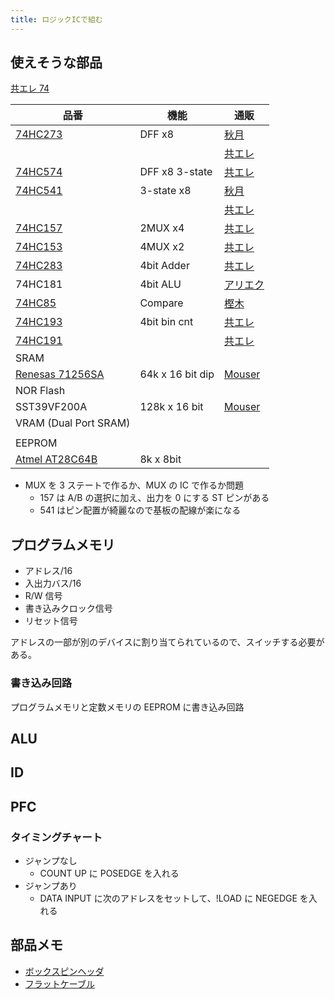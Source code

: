 ```yaml
---
title: ロジックICで組む
---
```


## 使えそうな部品

[共エレ 74](https://eleshop.jp/shop/pages/search_74.aspx)

| 品番                                                                                                                                        | 機能             | 通販                                                                                                                      |
| ------------------------------------------------------------------------------------------------------------------------------------------- | ---------------- | ------------------------------------------------------------------------------------------------------------------------- |
| [74HC273](https://toshiba.semicon-storage.com/info/TC74HC273AP_datasheet_ja_20140301.pdf?did=14587&prodName=TC74HC273AP)                    | DFF x8           | [秋月](https://akizukidenshi.com/catalog/g/gI-15412/)                                                                     |
|                                                                                                                                             |                  | [共エレ](https://eleshop.jp/shop/g/gT11541/)                                                                              |
| [74HC574](https://toshiba.semicon-storage.com/info/TC74HC574AF_datasheet_ja_20140301.pdf?did=16412&prodName=TC74HC574AF)                    | DFF x8 3-state   | [共エレ](https://eleshop.jp/shop/g/gT11573/)                                                                              |
| [74HC541](https://toshiba.semicon-storage.com/info/TC74HC541AP_datasheet_ja_20140301.pdf?did=16392&prodName=TC74HC541AP)                    | 3-state x8       | [秋月](https://akizukidenshi.com/catalog/g/gI-03632/)                                                                     |
|                                                                                                                                             |                  | [共エレ](https://eleshop.jp/shop/g/gT11569/)                                                                              |
| [74HC157](https://toshiba.semicon-storage.com/info/TC74HC157AP_datasheet_ja_20140301.pdf?did=10663&prodName=TC74HC157AP)                    | 2MUX x4          | [共エレ](https://eleshop.jp/shop/g/gT11505/)                                                                              |
| [74HC153](https://toshiba.semicon-storage.com/info/TC74HC153AP_datasheet_ja_20140301.pdf?did=10307&prodName=TC74HC153AP)                    | 4MUX x2          | [共エレ](https://eleshop.jp/shop/g/gT11502/)                                                                              |
| [74HC283](https://toshiba.semicon-storage.com/info/TC74HC283AP_datasheet_ja_20140301.pdf?did=15440&prodName=TC74HC283AP)                    | 4bit Adder       | [共エレ](https://eleshop.jp/shop/g/gT11544/)                                                                              |
| 74HC181                                                                                                                                     | 4bit ALU         | [アリエク](https://ja.aliexpress.com/i/32857333905.html)                                                                  |
| [74HC85](https://toshiba.semicon-storage.com/info/TC74HC85AF_datasheet_ja_20140301.pdf?did=16736&prodName=TC74HC85AF)                       | Compare          | [樫木](https://www.kashinoki.shop/?pid=122479107)                                                                         |
| [74HC193](https://toshiba.semicon-storage.com/info/TC74HC193AF_datasheet_ja_20140301.pdf?did=12347&prodName=TC74HC193AF)                    | 4bit bin cnt     | [共エレ](https://eleshop.jp/shop/g/gT11522/)                                                                              |
| [74HC191](https://toshiba.semicon-storage.com/info/TC74HC191AF_datasheet_ja_20140301.pdf?did=12133&prodName=TC74HC191AF)                    |                  | [共エレ](https://eleshop.jp/shop/g/gT11520/)                                                                              |
| SRAM                                                                                                                                        |                  |                                                                                                                           |
| [Renesas 71256SA](https://www.renesas.com/jp/ja/products/memory-logic/srams/asynchronous-srams/71256sa-50v-32k-x-8-asynchronous-static-ram) | 64k x 16 bit dip | [Mouser](https://www.mouser.jp/ProductDetail/Renesas-IDT/71256SA15TPGI?qs=SmUuHNCnblpoMjjkYC0fsw%3D%3D)                   |
| NOR Flash                                                                                                                                   |                  |                                                                                                                           |
| SST39VF200A                                                                                                                                 | 128k x 16 bit    | [Mouser](https://www.mouser.jp/ProductDetail/Microchip-Technology/SST39VF200A-70-4C-B3KE?qs=FY5l1181cfDUkmgn1A4zBw%3D%3D) |
| VRAM (Dual Port SRAM)                                                                                                                       |                  |                                                                                                                           |
|                                                                                                                                             |                  |                                                                                                                           |
| EEPROM                                                                                                                                      |                  |                                                                                                                           |
| [Atmel AT28C64B](https://www.microchip.com/en-us/product/AT28C64B)                                                                          | 8k x 8bit        |                                                                                                                           |

- MUX を 3 ステートで作るか、MUX の IC で作るか問題
  - 157 は A/B の選択に加え、出力を 0 にする ST ピンがある
  - 541 はピン配置が綺麗なので基板の配線が楽になる

## プログラムメモリ

- アドレス/16
- 入出力バス/16
- R/W 信号
- 書き込みクロック信号
- リセット信号

アドレスの一部が別のデバイスに割り当てられているので、スイッチする必要がある。

### 書き込み回路

プログラムメモリと定数メモリの EEPROM に書き込み回路

## ALU

## ID

## PFC

### タイミングチャート

- ジャンプなし
  - COUNT UP に POSEDGE を入れる
- ジャンプあり
  - DATA INPUT に次のアドレスをセットして、!LOAD に NEGEDGE を入れる

## 部品メモ

- [ボックスピンヘッダ](https://akizukidenshi.com/catalog/g/gP-01137/)
- [フラットケーブル](https://akizukidenshi.com/catalog/g/gC-08931/)
